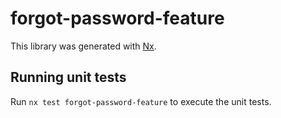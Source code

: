 # forgot-password-feature

This library was generated with [Nx](https://nx.dev).

## Running unit tests

Run `nx test forgot-password-feature` to execute the unit tests.
